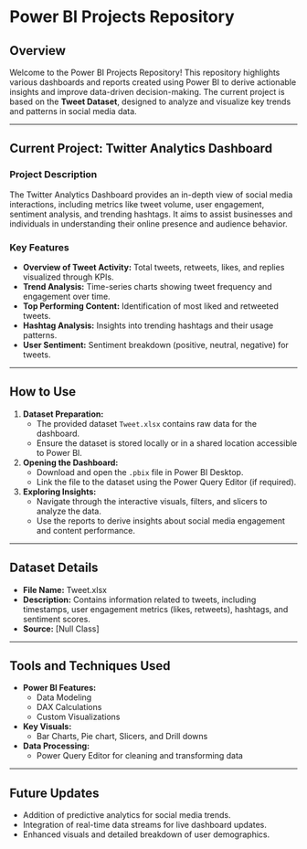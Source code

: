 # Power BI Projects Repository

## Overview
Welcome to the Power BI Projects Repository! This repository highlights various dashboards and reports created using Power BI to derive actionable insights and improve data-driven decision-making. The current project is based on the **Tweet Dataset**, designed to analyze and visualize key trends and patterns in social media data.

---

## Current Project: **Twitter Analytics Dashboard**

### Project Description
The Twitter Analytics Dashboard provides an in-depth view of social media interactions, including metrics like tweet volume, user engagement, sentiment analysis, and trending hashtags. It aims to assist businesses and individuals in understanding their online presence and audience behavior.

### Key Features
- **Overview of Tweet Activity:** Total tweets, retweets, likes, and replies visualized through KPIs.  
- **Trend Analysis:** Time-series charts showing tweet frequency and engagement over time.  
- **Top Performing Content:** Identification of most liked and retweeted tweets.  
- **Hashtag Analysis:** Insights into trending hashtags and their usage patterns.  
- **User Sentiment:** Sentiment breakdown (positive, neutral, negative) for tweets.

---

## How to Use
1. **Dataset Preparation:**  
   - The provided dataset `Tweet.xlsx` contains raw data for the dashboard.  
   - Ensure the dataset is stored locally or in a shared location accessible to Power BI.  
2. **Opening the Dashboard:**  
   - Download and open the `.pbix` file in Power BI Desktop.  
   - Link the file to the dataset using the Power Query Editor (if required).  
3. **Exploring Insights:**  
   - Navigate through the interactive visuals, filters, and slicers to analyze the data.  
   - Use the reports to derive insights about social media engagement and content performance.

---

## Dataset Details
- **File Name:** Tweet.xlsx  
- **Description:** Contains information related to tweets, including timestamps, user engagement metrics (likes, retweets), hashtags, and sentiment scores.  
- **Source:** [Null Class]  

---

## Tools and Techniques Used
- **Power BI Features:**  
  - Data Modeling  
  - DAX Calculations  
  - Custom Visualizations  
- **Key Visuals:**  
  - Bar Charts, Pie chart, Slicers, and Drill downs  
- **Data Processing:**  
  - Power Query Editor for cleaning and transforming data  

---

## Future Updates
- Addition of predictive analytics for social media trends.  
- Integration of real-time data streams for live dashboard updates.  
- Enhanced visuals and detailed breakdown of user demographics.

